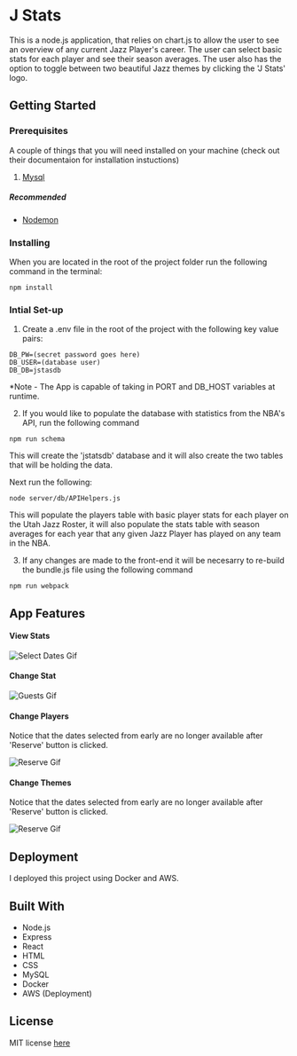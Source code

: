 # J Stats
This is a node.js application, that relies on chart.js to allow the user to see an overview of any current Jazz Player's career. The user can select basic stats for each player and see their season averages.  The user also has the option to toggle between two beautiful Jazz themes by clicking the 'J Stats' logo. 

## Getting Started

### Prerequisites
A couple of things that you will need installed on your machine (check out their documentaion for installation instuctions)

1. [Mysql](https://dev.mysql.com/downloads/mysql/)

##### Recommended
* [Nodemon](https://nodemon.io/)

### Installing
When you are located in the root of the project folder run the following command in the terminal:
```
npm install
```

### Intial Set-up

1. Create a .env file in the root of the project with the following key value pairs:
```
DB_PW=(secret password goes here)
DB_USER=(database user)
DB_DB=jstasdb
```
*Note - The App is capable of taking in PORT and DB_HOST variables at runtime.

2. If you would like to populate the database with statistics from the NBA's API, run the following command

```
npm run schema
```
This will create the 'jstatsdb' database and it will also create the two tables that will be holding the data.

Next run the following:
```
node server/db/APIHelpers.js
```
This will populate the players table with basic player stats for each player on the Utah Jazz Roster, it will also populate the stats table with season averages for each year that any given Jazz Player has played on any team in the NBA.

3. If any changes are made to the front-end it will be necesarry to re-build the bundle.js file using the following command

```
npm run webpack
```

## App Features

#### View Stats

![Select Dates Gif](Demo/view-stats.gif)

#### Change Stat

![Guests Gif](Demo/change-stat.gif)

#### Change Players

Notice that the dates selected from early are no longer available after 'Reserve' button is clicked.

![Reserve Gif](Demo/change-player.gif)

#### Change Themes

Notice that the dates selected from early are no longer available after 'Reserve' button is clicked.

![Reserve Gif](Demo/change-theme.gif)

## Deployment

I deployed this project using Docker and AWS. 

## Built With
* Node.js
* Express
* React
* HTML
* CSS
* MySQL
* Docker
* AWS (Deployment)

## License
MIT license [here](https://github.com/There-By-The-Sea/reservation-form/blob/master/LICENSE)
